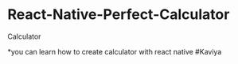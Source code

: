 # React-Native-Perfect-Calculator
Calculator


*you can learn how to create calculator with react native 
#Kaviya
